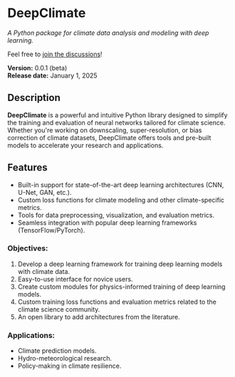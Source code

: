 # **DeepClimate**

*A Python package for climate data analysis and modeling with deep learning.*

Feel free to [join the discussions](https://github.com/midhunmachari/DeepClimate/discussions)!

**Version:** 0.0.1 (beta)  
**Release date:** January 1, 2025

## **Description**  
**DeepClimate** is a powerful and intuitive Python library designed to simplify the training and evaluation of neural networks tailored for climate science. Whether you're working on downscaling, super-resolution, or bias correction of climate datasets, DeepClimate offers tools and pre-built models to accelerate your research and applications.

## **Features**  
- Built-in support for state-of-the-art deep learning architectures (CNN, U-Net, GAN, etc.).  
- Custom loss functions for climate modeling and other climate-specific metrics.  
- Tools for data preprocessing, visualization, and evaluation metrics.  
- Seamless integration with popular deep learning frameworks (TensorFlow/PyTorch).  

### **Objectives:**
1. Develop a deep learning framework for training deep learning models with climate data.
2. Easy-to-use interface for novice users.
3. Create custom modules for physics-informed training of deep learning models.
4. Custom training loss functions and evaluation metrics related to the climate science community.
5. An open library to add architectures from the literature.

### **Applications:**
- Climate prediction models.
- Hydro-meteorological research.
- Policy-making in climate resilience.
